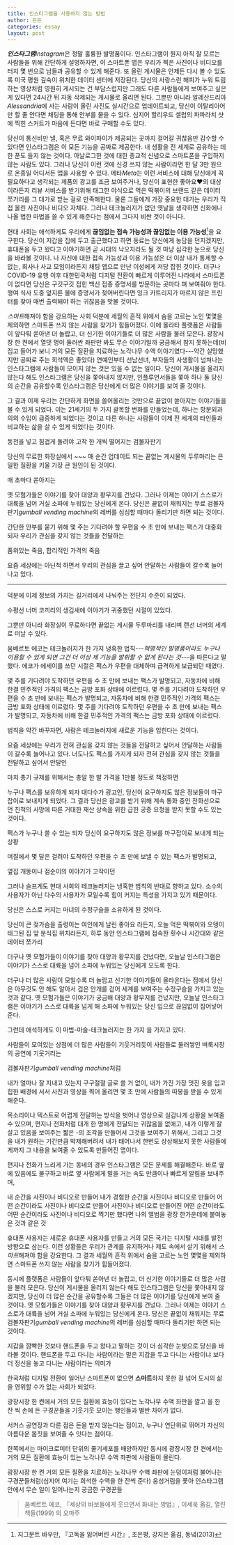 ```yaml
---
title: 인스타그램을 사용하지 않는 방법
author: 든든
categories: essay
layout: post
---
```


***인스타그램****Instagram*은 정말 훌륭한 발명품이다. 인스타그램이 뭔지 아직 잘 모르는 사람들을 위해 간단하게 설명하자면, 이 스마트폰 앱은 우리가 찍은 사진이나 비디오를 터치 몇 번으로 남들과 공유할 수 있게 해준다. 또 올린 게시물은 언제든 다시 볼 수 있도록 미국 평원 깊숙이 위치한 데이터 센터에 저장된다. 당신의 사랑스런 해피가 누워 트림하는 영상처럼 영원히 게시되는 건 부담스럽지만 그래도 다른 사람들에게 보여주고 싶은 게 있다면 24시간 뒤 자동 삭제되는 게시물로 올리면 된다. 그뿐만 아니라 알레산드리아*Alessandria*에 사는 사람이 올린 사진도 실시간으로 업데이트되고, 당신이 이탈리아어만 할 줄 안다면 채팅을 통해 안부를 물을 수 있다. 심지어 할리우드 셀럽의 파파라치 샷에 찍힌 스커트가 마음에 든다면 바로 구매할 수도 있다.

당신이 통신비만 낼, 혹은 무료 와이파이가 제공되는 곳까지 걸어갈 귀찮음만 감수할 수 있다면 인스타그램은 이 모든 기능을 공짜로 제공한다. 내 생활을 전 세계로 공유하는 데 한 푼도 들지 않는 것이다. 아날로그한 것에 대한 종교적 신념으로 스마트폰을 구입하지 않는 사람도 있다. 그러나 당신이 이런 것에 신경 쓰지 않는 사람이라면 한 달 3만 원으로 온종일 어디서든 앱을 사용할 수 있다. 메타*Meta*는 이런 서비스에 대해 당신에게 꼭 필요하다고 생각되는 제품의 광고를 조금 보여주거나, 당신이 표현한 좋아요❤️의 대상이라든지 리뷰 서비스를 받기위해 태그한 야식으로 먹은 떡볶이의 브랜드 같은 데이터 쪼가리를 그 대가로 받는 걸로 만족해한다. 물론 그들에게 가장 중요한 대가는 우리가 직접 올린 사진이나 비디오 자체다. 그러나 테크놀러지가 없던 옛날을 생각하면 신화에나 나올 법한 마법을 쓸 수 있게 해준다는 점에서 그다지 비싼 것이 아니다.

현대 사회는 애석하게도 우리에게 **끊임없는 접속 가능성과 끊임없는 이용 가능성**[^1]을 요구한다. 당신이 지갑을 집에 두고 출근했다고 하면 동료는 당신에게 농담을 던지겠지만, 휴대폰을 두고 왔다고 이야기하면 곧 시대의 낙오자라도 될 것 마냥 심각한 눈으로 당신을 바라볼 것이다. 나 자신에 대한 접속 가능성과 이용 가능성은 더 이상 내가 통제할 수 없는, 회사나 사교 모임이라든지 채팅 앱으로 만난 이성에게 저당 잡힌 것이다. 더구나 COVID-19 유행 이후 대한민국처럼 디지털 전환이 빠르게 이루어진 나라에서 스마트폰이 없다면 당신은 구깃구깃 접힌 백신 접종 증명서를 방문하는 곳마다 펴 보여줘야 한다. 행여 식사 도중 엎지른 물에 증명서가 젖어버린다면 잉크 카트리지가 마르지 않은 프린터를 찾아 매번 출력해야 하는 귀찮음을 맛볼 것이다.

*스마트*해져야 함을 강요하는 사회 덕분에 세월의 흔적 위에서 숨을 고르는 노인 몇몇을 제외하면 스마트폰 쓰지 않는 사람을 찾기가 힘들어졌다. 이에 올라타 플랫폼은 사람들이 앞다퉈 쏟아낸 더 놀랍고, 더 신기한 이야기들로 더 많은 사람을 불러 모은다. 광장시장 한 켠에서 열댓 명이 둘러싼 좌판만 봐도 무슨 이야기일까 궁금해서 참지 못하는데(비집고 들어가 보니 거의 모든 질환을 치료하는 노각나무 수액 이야기였다---약간 실망했지만 공짜로 주는 희석액은 좋았다) 연예인부터 선남선녀, 부자들의 사생활이 넘쳐나는 인스타그램에 사람들이 모이지 않는 것은 있을 수 없는 일이다. 당신이 게시물을 올리지 않는다 해도 인스타그램은 당신을 쫓아내지 않지만, 인플루언서들을 쫓아 하나 둘 당신의 순간을 공유할수록 인스타그램은 당신에게 더 많은 이야기를 보여 줄 것이다.

그 결과 이제 우리는 간단하게 화면을 쓸어올리는 것만으로 끝없이 쏟아지는 이야기들을 볼 수 있게 되었다. 이는 21세기의 두 가지 괄목할 변화를 만들었는데, 하나는 항문외과의의 수입이 급증하게 되었다는 것이고 다른 하나는 사람들이 이제 전 세계의 타인들과 비교하는 삶을 살 수 있게 되었다는 것이다.



  동전을 넣고 힘겹게 돌려야 고작 한 개씩 떨어지는 검볼자판기

당신의 무료한 화장실에서 ~~~ 매 순간 업데이트 되는 끝없는 게시물의 두루마리는 은밀한 질환을 키울 가장 큰 원인이 된 것이다.


매 초마다 쏟아지는  


옛 모험가들은 이야기를 찾아 대양과 황무지를 건넜다. 그러나 이제는 이야기 스스로가 대륙을 넘어 거실 소파에 누워있는 당신에게 온다. 당신은 끝없이 채워지는 무료 검볼자판기*gumball vending machine*의 레버를 심심할 때마다 돌리기만 하면 되는 것이다.

간단한 안부를 묻기 위해 몇 주는 기다려야 할 우편을 수 초 만에 보내는 팩스가 대중화되자 우리가 관심을 갖지 않는 것들을 전달하는 

품위있는 죽음, 합리적인 가격의 죽음

요즘 세상에는 아닌척 하면서 우리의 관심을 끌고 싶어 안달하는 사람들이 갈수록 늘어나고 있다. 

<hr>

덕분에 이제 정보의 가치는 길거리에서 나눠주는 전단지 수준이 되었다. 

수평선 너머  코끼리의 생김새에 이야기가 귀중했던 시절이 있었다.

그뿐만 아니라 화장실이 무료하다면 끝없는 게시물 두루마리를 내리며 랜선 너머의 세계로 떠날 수 있다.

움베르토 에코는 테크놀러지가 한 가지 냉혹한 법칙---*혁명적인 발명품이라도 누구나 이용할 수 있게 되면 그건 더 이상 제 기능을 발휘할 수 없게 된다는 것*---을 따른다고 말했다. 에코가 에세이를 쓰던 시절은 팩스가 우편을 대체하며 급격하게 보급되던 때였다.

몇 주를 기다려야 도착하던 우편을 수 초 만에 보내는 팩스가 발명되고, 자동차에 비해 한결 민주적인 가격의 팩스는 금방 포화 상태에 이르렀다. 
 몇 주를 기다려야 도착하던 우편을 수 초 만에 보내는 팩스가 발명되고, 자동차에 비해 한결 민주적인 가격의 팩스는 금방 포화 상태에 이르렀다. 
몇 주를 기다려야 도착하던 우편을 수 초 만에 보내는 팩스가 발명되고, 자동차에 비해 한결 민주적인 가격의 팩스는 금방 포화 상태에 이르렀다. 

법칙을 약간 바꾸자면, 사람은 테크놀러지에 새로운 기능을 입힌다는 것이다.

요즘 세상에는 우리가 전혀 관심을 갖지 않는 것들을 전달하고 싶어서 안달하는 사람들이 갈수록 늘어나고 있다.
너도나도 팩스를 가지게 되자 전혀 관심을 갖지 않는 것들을 전달하고 싶어서 안달인

마치 총기 규제를 위해서는 총알 한 발 가격을 1만불 정도로 책정하면

누구나 팩스를 보유하게 되자 대다수가 광고인, 당신이 요구하지도 않은 정보들이 마구잡이로 보내지게 되었다. 그 결과 당신은 광고를 받기 위해 계속 통화 중인 전화선으로 먼 친척의 사망에 따른 거대한 재산 상속을 위한 급한 공증 요청을 받지 못할 수도 있는 것이다.

팩스가 누구나 쓸 수 있는  되자 당신이 요구하지도 않은 정보를 마구잡이로 보내게 되는 상황 

며칠에서 몇 달은 걸려야 도착하던 우편을 수 초 만에 보낼 수 있는 팩스가 발명되고,

옆집 개똥이나 점순이의 이야기가 고작이던

그러나 슬프게도 현대 사회의 테크놀러지는 냉혹한 법칙의 반대로 향하고 있다. 소수의 사용자가 아닌 다수의 사용자가 모일수록 힘이 커지는 특성을 가지고 있기 때문이다.

당신은 스스로 커지는 마녀의 수정구슬을 소유하게 된 것이다. 

당신이 큰 젖가슴을 출렁이는 여인에게 날린 좋아요 라든지, 오늘 먹은 떡볶이와 오뎅이 태그된 집 앞 분식집 위치라든지, 하루 동안 인스타그램에 접속한 횟수나 시간대와 같은 데이터 쪼가리

더구나 옛 모험가들이 이야기를 찾아 대양과 황무지를 건넜다면, 오늘날 인스타그램은 이야기가 스스로 대륙을 넘어 소파에 누워있는 당신에게 오도록 한다. 

더구나 더 많은 사람이 모일수록 더 놀랍고 신기한 이야기들이 올라온다는 점에서 당신은 아무것도 안 해도 알아서 검은 안개를 걷어 세계를 보여주는 수정구슬을 가지고 있는 것과 같다. 옛 모험가들은 이야기가 궁금해 대양과 황무지를 건넜지만, 오늘날 인스타그램은 이야기가 스스로 대륙을 넘게 해 소파에 누워있는 당신 입으로 끊임없이 집어넣어 준다.

그런데 애석하게도 이 마법-마술-테크놀러지는 한 가지 을 가지고 있다.


사람들이 모여있는 상점에 더 많은 사람들이 기웃거리듯이
사람들로 둘러쌓인 벼룩시장의 공연에 기웃거리는

검볼자판기*gumball vending machine*처럼

내가 얼마나 잘 지내고 있는지 구구절절 글로 쓸 거 없이, 내가 가진 가장 멋진 옷을 입고 힙한 배경에 서서 사진과 영상을 찍어 올리면 몇 초 만에 사람들의 따봉을 받을 수 있게 해준다.

목소리이나 텍스트로 어렵게 전달하는 방식을 벗어나 영상으로 실감나게 상황을 보여줄 수 있으며, 편지나 전화처럼 대개 한 명에게 전달되는 귀찮음을 없애고, 내가 이렇게 잘 살고 있음을 보여주는 짧은 -의 조각을 만들어서 그것을 보여주기 위해서, 그리고 그것을 내가 원하는 기간만큼 박제해버려서 내가 태어나서 한번도 상상해보지 못한 사람들에게까지 그 내용을 보여줄 수 있도록 만들어진 앱이다. 

편지나 전화가 느리게 가는 동네의 경우 인스타그램은 모든 문제를 해결해준다. 바로 옆에 있음에도 불구하고 바로 옆 사람에게 말을 거는 속도 만큼이나 빠르게 알림을 보내주며, 

내 순간을 사진이나 비디오로 만들어 
내가 경험한 순간을 사진이나 비디오로 만들어
어떤 순간이라도 사진이나 비디오로 만들어
사진이나 비디오로 만들어진 어떤 순간이라도 
어떤 순간이라도 사진이나 비디오로 찍기만 했다면
나의 앨범을 광장 한가운데에 붙여놓은 것과 같은 것

휴대폰 사용자는 새로운 휴대폰 사용자를 만들고 거의 모든 국가는 디지털 시대를 발전 방향으로 삼는다. 이런 상황들은 우리가 관계를 유지하거나 제도 속에서 살기 위해서 *스마트*해져야 함을 강요한다. 그 결과 세월의 흔적 위에서 숨을 고르는 노인 몇몇을 제외하면 스마트폰 쓰지 않는 사람을 찾기가 힘들어졌다.

동시에 플랫폼은 사람들이 앞다퉈 쏟아낸 더 놀랍고, 더 신기한 이야기들로 더 많은 사람을 불러 모은다. 당신이 게시물을 올리지 않는다 해도 인스타그램은 당신을 쫓아내지 않겠지만, 당신이 더 많은 순간을 공유할수록 그들은 더 많은 이야기를 당신에게 보여 줄 것이다. 옛 모험가들은 이야기를 찾아 대양과 황무지를 건넜다. 그러나 이제는 이야기 스스로가 대륙을 넘어 거실 소파에 누워있는 당신에게 온다. 당신은 끝없이 채워지는 무료 검볼자판기*gumball vending machine*의 레버를 심심할 때마다 돌리기만 하면 되는 것이다.

지갑을 깜빡한 것보다 핸드폰을 두고 왔다고 말하는 것이 더 심각한 눈빛으로 당신을 바라볼 것이다.
핸드폰을 두고 다니는 사람이라는 말은 지갑을 두고 다니는 사람이냐 보다 더 정신을 놓고 다니는 사람이라는 의미가 

한국처럼 디지털 전환이  일어난 스마트폰이 없으면 **스마트**하지 못한 걸 넘어 도시의 삶을 영위할 수가 없는 사회가 되었다.

광장시장 한 켠에서 거의 모든 질환에 효능이 있다는 노각나무 수액 좌판을 깔고 을 한 잔 씩 손에 든 구경꾼들을  기웃기웃 모이는 행인들과 별반 차이가 없다.

서커스 공연장과 다른 점은 돈을 받지 않는다는 점이고, 누구나 연단위로 뛰어가 자신의 아름다운 몸짓을 보여줄 수 잇다는 점이다.

한쪽에서는 마이크로미터 단위의 줄기세포를 배양하지만 동시에 광장시장 한 켠에서는 거의 모든 질환에 효능이 있는 노각나무 수액 좌판에 사람들이 몰린다.

광장시장 한 켠 거의 모든 질환을 치료하는 노각나무 수액 좌판에 눈덩이처럼 불어나는 구경꾼들처럼(심지어 여기는 희석한 수액을 한 잔씩 준다) 웅성거림을 쫓아 인스타그램 안에서 무슨 일이 일어나는지 궁금한 구경꾼들

> 움베르트 에코, 『세상의 바보들에게 웃으면서 화내는 방법』, 이세욱 옮김, 열린책들(1999) 의 오마주

[^1]: 지그문트 바우만, 『고독을 잃어버린 시간』, 조은평, 강지은 옮김, 동녘(2013)